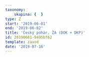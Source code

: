 ```yaml
---
taxonomy:
    skupina: {  }
type: Z
start: '2019-06-01'
end: '2019-06-02'
title: 'Český pohár, ŽA (DOK + DKP)'
id: 20190601-9495bf62
template: zavod
date: '2019-07-16'
---
```


